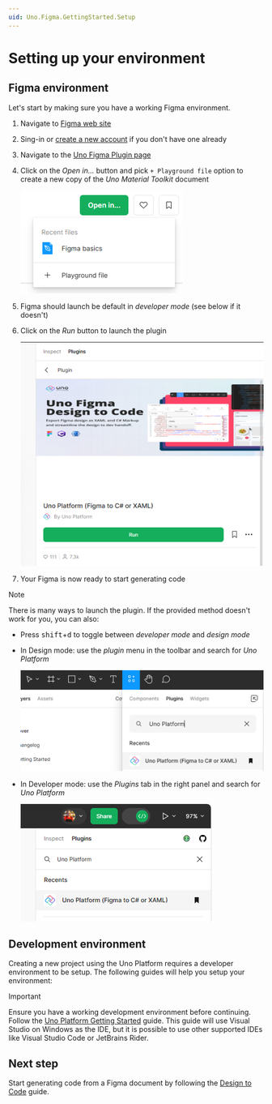 ```yaml
---
uid: Uno.Figma.GettingStarted.Setup
---
```


# Setting up your environment

## Figma environment
Let's start by making sure you have a working Figma environment.

1. Navigate to [Figma web site](https://figma.com/)
2. Sing-in or [create a new account](https://help.figma.com/hc/en-us/articles/360039811114-Create-a-Figma-account) if you don't have one already
3. Navigate to the [Uno Figma Plugin page](https://aka.platform.uno/uno-figma-plugin)
4. Click on the _Open in..._ button and pick `+ Playground file` option to create a new copy of the _Uno Material Toolkit_ document

   ![Creating a new document from the Plugin](assets/new-document-from-plugin.png)
5. Figma should launch be default in _developer mode_ (see below if it doesn't)
6. Click on the _Run_ button to launch the plugin

   ![Launching the plugin](assets/launch-plugin-devmode.png)
7. Your Figma is now ready to start generating code

> [!NOTE]
> There is many ways to launch the plugin. If the provided method doesn't work for you, you can also:
> * Press <kbd>shift</kbd>+<kbd>d</kbd> to toggle between _developer mode_ and _design mode_
> * In Design mode: use the _plugin_ menu in the toolbar and search for _Uno Platform_
>
>   ![Launch Plugin from toolbar in Design mode](assets/launch-plugin-from-toolbar.png) 
> * In Developer mode: use the _Plugins_ tab in the right panel and search for _Uno Platform_
>
>   ![Launch Plugin from toolbar in Developer mode](assets/launch-plugin-devmode2.png) 

## Development environment

Creating a new project using the Uno Platform requires a developer environment to be setup. The following guides will help you setup your environment:

> [!IMPORTANT]
> Ensure you have a working development environment before continuing.
> Follow the [Uno Platform Getting Started](xref:Uno.GetStarted) guide.
> This guide will use Visual Studio on Windows as the IDE, but it is possible to use other supported IDEs like Visual Studio Code or JetBrains Rider.

## Next step

Start generating code from a Figma document by following the [Design to Code](design-to-code.md) guide.